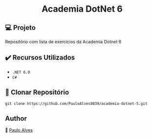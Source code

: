 <h1 align="center">Academia DotNet 6</h1>

## :computer: Projeto

Repositório com lista de exercícios da Academia Dotnet 6

## ✔️ Recursos Utilizados

- ``.NET 6.0``
- ``C#``

## :floppy_disk: Clonar Repositório

```git clone https://github.com/PauloAlves8039/academia-dotnet-5.git```

## Author
:boy: [Paulo Alves](https://github.com/PauloAlves8039)


